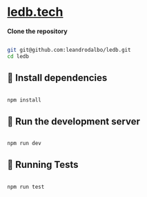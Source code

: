 # [ledb.tech](https://ledb.tech/)

**Clone the repository**

```bash

git git@github.com:leandrodalbo/ledb.git
cd ledb

```

## 🚀 Install dependencies

```bash

npm install

```

## 🚀 Run the development server

```bash

npm run dev

```

## 🧪 Running Tests

```bash

npm run test

```
